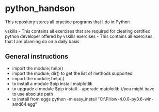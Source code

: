 # python_handson
This repository stores all practice programs that I do in Python

vskills - This contains all exercises that are required for clearing certified python developer offered by vskills 
exercises - This contains all exercises that I am planning do on a daily basis

General instructions
--------------------

-	import the module; help(<module name>)
-	import the module; dir(<module name>) to get the list of methods supported
-	import the module; help(<module name>.<method name>)
-	to install a module $pip install matplotlib
-	to upgrade a module $pip install --upgrade matplotlib  //you might have to use absolute path
-	to install from eggs  python -m easy_install "C:\Pillow-4.0.0-py3.6-win-amd64.egg"
